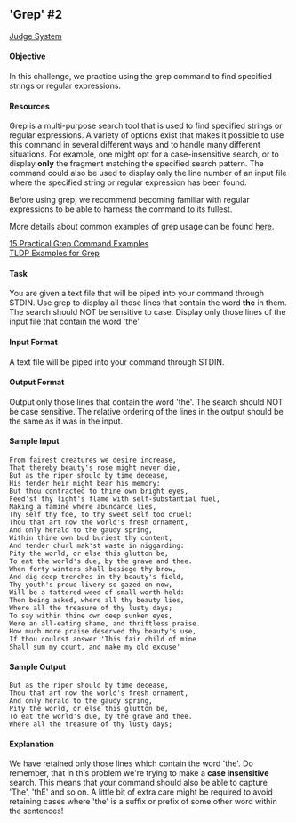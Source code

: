 ## 'Grep' #2

[Judge System](https://www.hackerrank.com/challenges/text-processing-in-linux-the-grep-command-2/problem)

#### Objective
In this challenge, we practice using the grep command to find specified strings or regular expressions.

#### Resources
Grep is a multi-purpose search tool that is used to find specified strings or regular expressions. A variety of options exist that makes it possible to use this command in several different ways and to handle many different situations. For example, one might opt for a case-insensitive search, or to display **only** the fragment matching the specified search pattern. The command could also be used to display only the line number of an input file where the specified string or regular expression has been found.

Before using grep, we recommend becoming familiar with regular expressions to be able to harness the command to its fullest.

More details about common examples of grep usage can be found [here](http://tldp.org/LDP/abs/html/textproc.html).

[15 Practical Grep Command Examples]()<br>
[TLDP Examples for Grep]()

#### Task
You are given a text file that will be piped into your command through STDIN. Use grep to display all those lines that contain the word **the** in them.
The search should NOT be sensitive to case.
Display only those lines of the input file that contain the word 'the'.

#### Input Format

A text file will be piped into your command through STDIN.

#### Output Format

Output only those lines that contain the word 'the'. The search should NOT be case sensitive. The relative ordering of the lines in the output should be the same as it was in the input.

#### Sample Input
````
From fairest creatures we desire increase,
That thereby beauty's rose might never die,
But as the riper should by time decease,
His tender heir might bear his memory:
But thou contracted to thine own bright eyes,
Feed'st thy light's flame with self-substantial fuel,
Making a famine where abundance lies,
Thy self thy foe, to thy sweet self too cruel:
Thou that art now the world's fresh ornament,
And only herald to the gaudy spring,
Within thine own bud buriest thy content,
And tender churl mak'st waste in niggarding:
Pity the world, or else this glutton be,
To eat the world's due, by the grave and thee.
When forty winters shall besiege thy brow,
And dig deep trenches in thy beauty's field,
Thy youth's proud livery so gazed on now,
Will be a tattered weed of small worth held:
Then being asked, where all thy beauty lies,
Where all the treasure of thy lusty days;
To say within thine own deep sunken eyes,
Were an all-eating shame, and thriftless praise.
How much more praise deserved thy beauty's use,
If thou couldst answer 'This fair child of mine
Shall sum my count, and make my old excuse'
````
#### Sample Output
````
But as the riper should by time decease,
Thou that art now the world's fresh ornament,
And only herald to the gaudy spring,
Pity the world, or else this glutton be,
To eat the world's due, by the grave and thee.
Where all the treasure of thy lusty days;
````
#### Explanation

We have retained only those lines which contain the word 'the'. Do remember, that in this problem we're trying to make a 
**case insensitive** search. This means that your command should also be able to capture 'The', 'thE' and so on. A little bit of extra care might be required to avoid retaining cases where 'the' is a suffix or prefix of some other word within the sentences!
